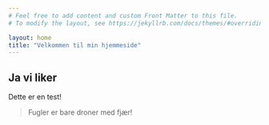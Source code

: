```yaml
---
# Feel free to add content and custom Front Matter to this file.
# To modify the layout, see https://jekyllrb.com/docs/themes/#overriding-theme-defaults

layout: home
title: "Velkommen til min hjemmeside"
---
```


## Ja vi liker

Dette er en test!

> Fugler er bare droner med fjær!
